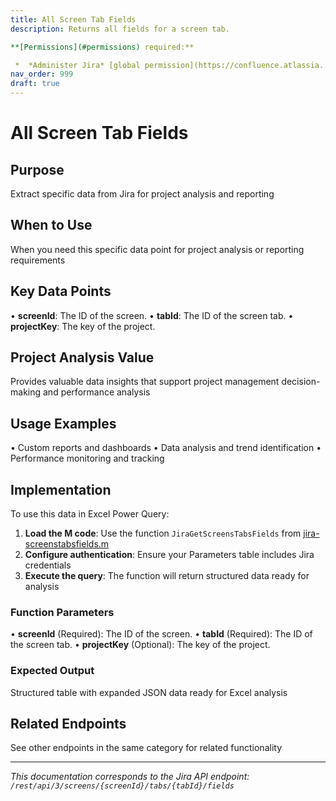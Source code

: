 ```yaml
---
title: All Screen Tab Fields
description: Returns all fields for a screen tab.

**[Permissions](#permissions) required:**

 *  *Administer Jira* [global permission](https://confluence.atlassia...
nav_order: 999
draft: true
---
```


# All Screen Tab Fields

## Purpose
Extract specific data from Jira for project analysis and reporting

## When to Use
When you need this specific data point for project analysis or reporting requirements

## Key Data Points
• **screenId**: The ID of the screen.
• **tabId**: The ID of the screen tab.
• **projectKey**: The key of the project.

## Project Analysis Value
Provides valuable data insights that support project management decision-making and performance analysis

## Usage Examples
• Custom reports and dashboards
• Data analysis and trend identification
• Performance monitoring and tracking

## Implementation
To use this data in Excel Power Query:

1. **Load the M code**: Use the function `JiraGetScreensTabsFields` from [jira-screenstabsfields.m](../assets/jira-screenstabsfields.m)
2. **Configure authentication**: Ensure your Parameters table includes Jira credentials
3. **Execute the query**: The function will return structured data ready for analysis

### Function Parameters
• **screenId** (Required): The ID of the screen.
• **tabId** (Required): The ID of the screen tab.
• **projectKey** (Optional): The key of the project.

### Expected Output
Structured table with expanded JSON data ready for Excel analysis

## Related Endpoints
See other endpoints in the same category for related functionality

---
*This documentation corresponds to the Jira API endpoint: `/rest/api/3/screens/{screenId}/tabs/{tabId}/fields`*
